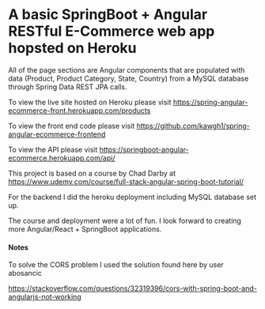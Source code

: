 # A basic SpringBoot + Angular RESTful E-Commerce web app hopsted on Heroku 

All of the page sections are Angular components that are populated with data (Product, Product Category, State, Country) from a MySQL database through Spring Data REST JPA calls. 


To view the live site hosted on Heroku please visit https://spring-angular-ecommerce-front.herokuapp.com/products

To view the front end code please visit https://github.com/kawgh1/spring-angular-ecommerce-frontend

To view the API please visit https://springboot-angular-ecommerce.herokuapp.com/api/


This project is based on a course by Chad Darby at https://www.udemy.com/course/full-stack-angular-spring-boot-tutorial/

For the backend I did the heroku deployment including MySQL database set up.

The course and deployment were a lot of fun. I look forward to creating more Angular/React + SpringBoot applications.

#### Notes

To solve the CORS problem I used the solution found here by user abosancic

https://stackoverflow.com/questions/32319396/cors-with-spring-boot-and-angularjs-not-working